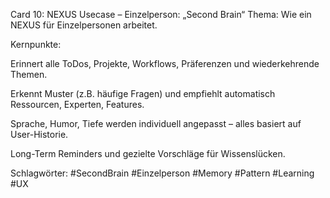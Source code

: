 Card 10: NEXUS Usecase – Einzelperson: „Second Brain“
Thema: Wie ein NEXUS für Einzelpersonen arbeitet.

Kernpunkte:

Erinnert alle ToDos, Projekte, Workflows, Präferenzen und wiederkehrende Themen.

Erkennt Muster (z.B. häufige Fragen) und empfiehlt automatisch Ressourcen, Experten, Features.

Sprache, Humor, Tiefe werden individuell angepasst – alles basiert auf User-Historie.

Long-Term Reminders und gezielte Vorschläge für Wissenslücken.

Schlagwörter: #SecondBrain #Einzelperson #Memory #Pattern #Learning #UX